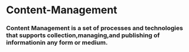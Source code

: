 # Content-Management

### Content Management is a set of processes and technologies that supports collection,managing,and publishing of informationin any form or medium.
